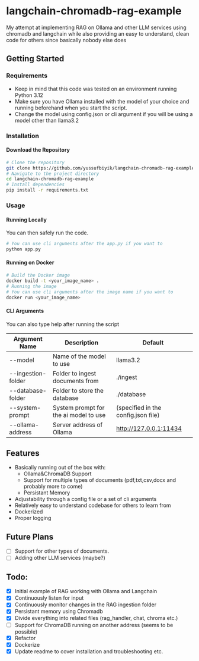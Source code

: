 # langchain-chromadb-rag-example
My attempt at implementing RAG on Ollama and other LLM services using chromadb and langchain while also providing an easy to understand, clean code for others since basically nobody else does

## Getting Started

### Requirements
- Keep in mind that this code was tested on an environment running Python 3.12
- Make sure you have Ollama installed with the model of your choice and running beforehand when you start the script.
- Change the model using config.json or cli argument if you will be using a model other than llama3.2

### Installation
#### Download the Repository
```bash
# Clone the repository
git clone https://github.com/yussufbiyik/langchain-chromadb-rag-example.git
# Navigate to the project directory
cd langchain-chromadb-rag-example
# Install dependencies
pip install -r requirements.txt
```
### Usage
#### Running Locally
You can then safely run the code.
```bash
# You can use cli arguments after the app.py if you want to
python app.py
```
#### Running on Docker
```bash
# Build the Docker image
docker build -t <your_image_name> .
# Running the image
# You can use cli arguments after the image name if you want to
docker run <your_image_name> 
```
#### CLI Arguments
You can also type help after running the script

| Argument Name| Description | Default |
| ----------- | ----------- | ----------- |
|--model|Name of the model to use|llama3.2|
|--ingestion-folder|Folder to ingest documents from|./ingest|
|--database-folder|Folder to store the database|./database|
|--system-prompt|System prompt for the ai model to use|(specified in the config.json file)|
|--ollama-address|Server address of Ollama|http://127.0.0.1:11434|


## Features
- Basically running out of the box with:
    - Ollama&ChromaDB Support
    - Support for multiple types of documents (pdf,txt,csv,docx and probably more to come)
    - Persistant Memory
- Adjustability through a config file or a set of cli arguments
- Relatively easy to understand codebase for others to learn from
- Dockerized
- Proper logging

## Future Plans
- [ ] Support for other types of documents.
- [ ] Adding other LLM services (maybe?)

## Todo:
- [X] Initial example of RAG working with Ollama and Langchain
- [X] Continuously listen for input
- [X] Continuously monitor changes in the RAG ingestion folder
- [X] Persistant memory using Chromadb
- [X] Divide everything into related files (rag_handler, chat, chroma etc.)
- [ ] Support for ChromaDB running on another address (seems to be possible)
- [X] Refactor
- [X] Dockerize
- [X] Update readme to cover installation and troubleshooting etc.
